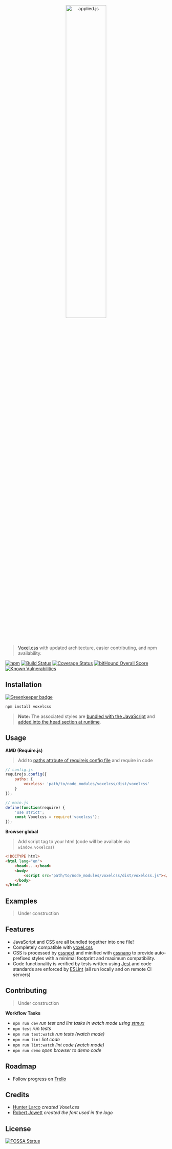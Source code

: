 
<p align="center" style="text-align: center;width: 100%;">
    <img width="50%" alt="applied.js" src="./media/voxelcss_with_letters.png"/>
</p>
</br>

> [Voxel.css](http://www.voxelcss.com/) with updated architecture, easier contributing, and npm availability.

[![npm](https://img.shields.io/npm/v/voxelcss.svg)](https://www.npmjs.com/package/voxelcss)
[![Build Status](https://travis-ci.org/jhwohlgemuth/voxelcss.svg?branch=master)](https://travis-ci.org/jhwohlgemuth/voxelcss)
[![Coverage Status](https://coveralls.io/repos/github/jhwohlgemuth/voxelcss/badge.svg?branch=master)](https://coveralls.io/github/jhwohlgemuth/voxelcss?branch=master)
[![bitHound Overall Score](https://www.bithound.io/github/jhwohlgemuth/voxelcss/badges/score.svg)](https://www.bithound.io/github/jhwohlgemuth/voxelcss)
[![Known Vulnerabilities](https://snyk.io/test/github/jhwohlgemuth/voxelcss/badge.svg)](https://snyk.io/test/github/jhwohlgemuth/voxelcss)

Installation
------------

[![Greenkeeper badge](https://badges.greenkeeper.io/jhwohlgemuth/voxelcss.svg)](https://greenkeeper.io/)

```bash
npm install voxelcss
```

> **Note:** The associated styles are [bundled with the JavaScript](https://github.com/jhwohlgemuth/voxelcss/blob/master/lib/index.js#L3) and [added into the head section at runtime](https://github.com/cheton/browserify-css#autoinject).

Usage
-----

**AMD (Require.js)**
> Add to [paths attrbute of requirejs config file](http://requirejs.org/docs/api.html#config-paths) and require in code

```js
// config.js
requirejs.config({
    paths: {
        voxelcss: 'path/to/node_modules/voxelcss/dist/voxelcss'
    }
});

// main.js
define(function(require) {
    'use strict';
    const Voxelcss = require('voxelcss');
});
```

**Browser global**
> Add script tag to your html (code will be available via `window.voxelcss`)

```html
<!DOCTYPE html>
<html lang="en">
    <head>...</head>
    <body>
        <script src="path/to/node_modules/voxelcss/dist/voxelcss.js"></script>
    </body>
</html>
```

Examples
--------
> Under construction

Features
--------
- JavaScript and CSS are all bundled together into one file!
- Completely compatible with [voxel.css](https://github.com/HunterLarco/voxel.css)
- CSS is processed by [cssnext](http://cssnext.io/) and minified with [cssnano](http://cssnano.co/) to provide auto-prefixed styles with a minimal footprint and maximum compatibility.
- Code functionality is verified by tests written using [Jest](https://facebook.github.io/jest/) and code standards are enforced by [ESLint](http://eslint.org/) (all run locally and on remote CI servers)

Contributing
------------
> Under construction

**Workflow Tasks**
- `npm run dev` *run test and lint tasks in watch mode using [stmux](https://github.com/rse/stmux)*
- `npm test` *run tests*
- `npm run test:watch` *run tests (watch mode)*
- `npm run lint` *lint code*
- `npm run lint:watch` *lint code (watch mode)*
- `npm run demo` *open browser to demo code*

Roadmap
-------
- Follow progress on [Trello](https://trello.com/b/Q3sVE18k/voxelcss)

Credits
-------
- [Hunter Larco](http://hunterlarco.com/)  *created Voxel.css*
- [Robert Jowett](http://www.dafont.com/percy-pixel.font?fpp=100&l%5B%5D=10&l%5B%5D=1&text=voxelcss) *created the font used in the logo*

License
-------
[![FOSSA Status](https://app.fossa.io/api/projects/git%2Bhttps%3A%2F%2Fgithub.com%2Fjhwohlgemuth%2Fvoxelcss.svg?type=large)](https://app.fossa.io/projects/git%2Bhttps%3A%2F%2Fgithub.com%2Fjhwohlgemuth%2Fvoxelcss?ref=badge_large)
